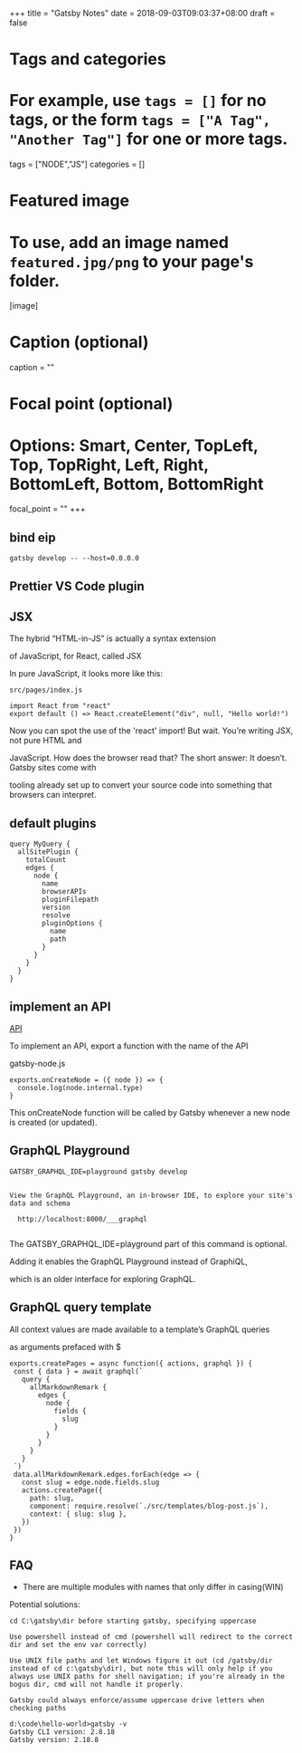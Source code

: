 +++
title = "Gatsby Notes"
date = 2018-09-03T09:03:37+08:00
draft = false

# Tags and categories
# For example, use `tags = []` for no tags, or the form `tags = ["A Tag", "Another Tag"]` for one or more tags.
tags = ["NODE","JS"]
categories = []

# Featured image
# To use, add an image named `featured.jpg/png` to your page's folder. 
[image]
  # Caption (optional)
  caption = ""

  # Focal point (optional)
  # Options: Smart, Center, TopLeft, Top, TopRight, Left, Right, BottomLeft, Bottom, BottomRight
  focal_point = ""
+++

## bind eip

```
gatsby develop -- --host=0.0.0.0
```

## Prettier VS Code plugin

## JSX

The hybrid “HTML-in-JS” is actually a syntax extension

of JavaScript, for React, called JSX


In pure JavaScript, it looks more like this:

`src/pages/index.js`

```
import React from "react"
export default () => React.createElement("div", null, "Hello world!")
```

Now you can spot the use of the 'react' import! But wait. You’re writing JSX, not pure HTML and 

JavaScript. How does the browser read that? The short answer: It doesn’t. Gatsby sites come with 

tooling already set up to convert your source code into something that browsers can interpret.


## default plugins

```
query MyQuery {
  allSitePlugin {
    totalCount
    edges {
      node {
        name
        browserAPIs
        pluginFilepath
        version
        resolve
        pluginOptions {
          name
          path
        }
      }
    }
  }
}
```

## implement an API


[API](https://www.gatsbyjs.org/docs/node-apis/)

To implement an API, export a function with the name of the API 

gatsby-node.js

```
exports.onCreateNode = ({ node }) => {
  console.log(node.internal.type)
}
```


This onCreateNode function will be called by Gatsby whenever a new node is created (or updated).


## GraphQL Playground

```
GATSBY_GRAPHQL_IDE=playground gatsby develop


View the GraphQL Playground, an in-browser IDE, to explore your site's data and schema
⠀
  http://localhost:8000/___graphql


```

The GATSBY_GRAPHQL_IDE=playground part of this command is optional.

Adding it enables the GraphQL Playground instead of GraphiQL,

which is an older interface for exploring GraphQL.


## GraphQL query template

 All context values are made available to a template’s GraphQL queries 
 
 as arguments prefaced with $


 ```
 exports.createPages = async function({ actions, graphql }) {
  const { data } = await graphql(`
    query {
      allMarkdownRemark {
        edges {
          node {
            fields {
              slug
            }
          }
        }
      }
    }
  `)
  data.allMarkdownRemark.edges.forEach(edge => {
    const slug = edge.node.fields.slug
    actions.createPage({
      path: slug,
      component: require.resolve(`./src/templates/blog-post.js`),
      context: { slug: slug },
    })
  })
}

```



## FAQ

- There are multiple modules with names that only differ in casing(WIN)

Potential solutions:

```
cd C:\gatsby\dir before starting gatsby, specifying uppercase

Use powershell instead of cmd (powershell will redirect to the correct dir and set the env var correctly)

Use UNIX file paths and let Windows figure it out (cd /gatsby/dir instead of cd c:\gatsby\dir), but note this will only help if you always use UNIX paths for shell navigation; if you're already in the bogus dir, cmd will not handle it properly.

Gatsby could always enforce/assume uppercase drive letters when checking paths
```


```
d:\code\hello-world>gatsby -v
Gatsby CLI version: 2.8.18
Gatsby version: 2.18.8
```


